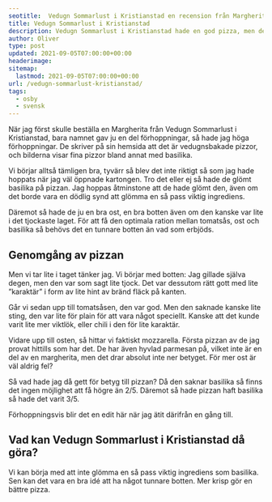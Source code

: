 ```yaml
---
seotitle:  Vedugn Sommarlust i Kristianstad en recension från Margherita.se
title: Vedugn Sommarlust i Kristianstad
description: Vedugn Sommarlust i Kristianstad hade en god pizza, men det fanns goda möjligheter till förbättring med enkla medel. Men ett bra val för bra pris.
author: Oliver
type: post
updated: 2021-09-05T07:00:00+00:00
headerimage:
sitemap:
  lastmod: 2021-09-05T07:00:00+00:00
url: /vedugn-sommarlust-kristianstad/
tags:
  - osby
  - svensk
---
```


När jag först skulle beställa en Margherita från Vedugn Sommarlust i Kristianstad, bara namnet gav ju en del förhoppningar, så hade jag höga förhoppningar. De skriver på sin hemsida att det är vedugnsbakade pizzor, och bilderna visar fina pizzor bland annat med basilika.

Vi börjar alltså tämligen bra, tyvärr så blev det inte riktigt så som jag hade hoppats när jag väl öppnade kartongen. Tro det eller ej så hade de glömt basilika på pizzan. Jag hoppas åtminstone att de hade glömt den, även om det borde vara en dödlig synd att glömma en så pass viktig ingrediens.

Däremot så hade de ju en bra ost, en bra botten även om den kanske var lite i det tjockaste laget. För att få den optimala ration mellan tomatsås, ost och basilika så behövs det en tunnare botten än vad som erbjöds.

## Genomgång av pizzan

Men vi tar lite i taget tänker jag. Vi börjar med botten: Jag gillade själva degen, men den var som sagt lite tjock. Det var dessutom rätt gott med lite ”karaktär” i form av lite hint av bränd fläck på kanten.

Går vi sedan upp till tomatsåsen, den var god. Men den saknade kanske lite sting, den var lite för plain för att vara något speciellt. Kanske att det kunde varit lite mer viktlök, eller chili i den för lite karaktär.

Vidare upp till osten, så hittar vi faktiskt mozzarella. Första pizzan av de jag provat hittills som har det. De har även hyvlad parmesan på, vilket inte är en del av en margherita, men det drar absolut inte ner betyget. För mer ost är väl aldrig fel?

Så vad hade jag då gett för betyg till pizzan? Då den saknar basilika så finns det ingen möjlighet att få högre än 2/5. Däremot så hade pizzan haft basilika så hade det varit 3/5.

Förhoppningsvis blir det en edit här när jag ätit därifrån en gång till.

## Vad kan Vedugn Sommarlust i Kristianstad då göra?

Vi kan börja med att inte glömma en så pass viktig ingrediens som basilika. Sen kan det vara en bra idé att ha något tunnare botten. Mer krisp gör en bättre pizza.
